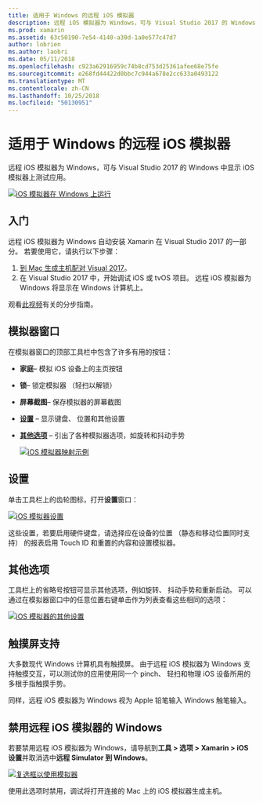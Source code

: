 ```yaml
---
title: 适用于 Windows 的远程 iOS 模拟器
description: 远程 iOS 模拟器为 Windows，可与 Visual Studio 2017 的 Windows 中显示 iOS 模拟器上测试应用。
ms.prod: xamarin
ms.assetid: 63c50190-7e54-4140-a30d-1a0e577c47d7
author: lobrien
ms.author: laobri
ms.date: 05/11/2018
ms.openlocfilehash: c923a62916959c74b8cd753d25361afee68e75fe
ms.sourcegitcommit: e268fd44422d0bbc7c944a678e2cc633a0493122
ms.translationtype: MT
ms.contentlocale: zh-CN
ms.lasthandoff: 10/25/2018
ms.locfileid: "50130951"
---
```

# <a name="remoted-ios-simulator-for-windows"></a>适用于 Windows 的远程 iOS 模拟器

远程 iOS 模拟器为 Windows，可与 Visual Studio 2017 的 Windows 中显示 iOS 模拟器上测试应用。

[![](images/hero-sml.png "iOS 模拟器在 Windows 上运行")](images/hero.png#lightbox)

## <a name="getting-started"></a>入门

远程 iOS 模拟器为 Windows 自动安装 Xamarin 在 Visual Studio 2017 的一部分。 若要使用它，请执行以下步骤：

1. [到 Mac 生成主机配对 Visual 2017](~/ios/get-started/installation/windows/connecting-to-mac/index.md)。
2. 在 Visual Studio 2017 中，开始调试 iOS 或 tvOS 项目。 远程 iOS 模拟器为 Windows 将显示在 Windows 计算机上。

观看[此视频](deploy.md)有关的分步指南。

## <a name="simulator-window"></a>模拟器窗口

在模拟器窗口的顶部工具栏中包含了许多有用的按钮：

- **家庭**– 模拟 iOS 设备上的主页按钮
- **锁**– 锁定模拟器 （轻扫以解锁）
- **屏幕截图**– 保存模拟器的屏幕截图
- [**设置**](#settings) – 显示键盘、 位置和其他设置
- [**其他选项**](#other-options) – 引出了各种模拟器选项，如旋转和抖动手势

    [![](images/maps-app-sml.png "iOS 模拟器映射示例")](images/maps-app.png#lightbox)

## <a name="settings"></a>设置

单击工具栏上的齿轮图标，打开**设置**窗口：

[![](images/settings-sml.png "iOS 模拟器设置")](images/settings.png#lightbox)

这些设置，若要启用硬件键盘，请选择应在设备的位置 （静态和移动位置同时支持） 的报表启用 Touch ID 和重置的内容和设置模拟器。

## <a name="other-options"></a>其他选项

工具栏上的省略号按钮可显示其他选项，例如旋转、 抖动手势和重新启动。 可以通过在模拟器窗口中的任意位置右键单击作为列表查看这些相同的选项：

[![](images/more-sml.png "iOS 模拟器的其他设置")](images/more.png#lightbox)

## <a name="touchscreen-support"></a>触摸屏支持

大多数现代 Windows 计算机具有触摸屏。 由于远程 iOS 模拟器为 Windows 支持触摸交互，可以测试你的应用使用同一个 pinch、 轻扫和物理 iOS 设备所用的多根手指触摸手势。

同样，远程 iOS 模拟器为 Windows 视为 Apple 铅笔输入 Windows 触笔输入。

## <a name="disabling-the-remoted-ios-simulator-for-windows"></a>禁用远程 iOS 模拟器的 Windows

若要禁用远程 iOS 模拟器为 Windows，请导航到**工具 > 选项 > Xamarin > iOS 设置**并取消选中**远程 Simulator 到 Windows**。

[![](images/options-sml.png "复选框以使用模拟器")](images/options.png#lightbox)

使用此选项时禁用，调试将打开连接的 Mac 上的 iOS 模拟器生成主机。
